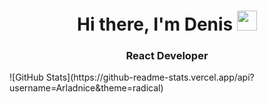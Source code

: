 <h1 align="center">Hi there, I'm Denis
<img src="https://github.com/blackcater/blackcater/raw/main/images/Hi.gif" height="32"/></h1>
<h3 align="center">React Developer</h3>
![GitHub Stats](https://github-readme-stats.vercel.app/api?username=Arladnice&theme=radical)
